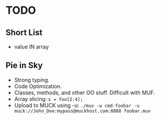 TODO
====

Short List
----------

- value IN array


Pie in Sky
----------

- Strong typing.
- Code Optimization.
- Classes, methods, and other OO stuff.  Difficult with MUF.
- Array slicing:  `s = foo[2:4];`
- Upload to MUCK using -u:
    `./muv -w cmd-foobar -u muck://John_Doe:mypass@muckhost.com:8888 foobar.muv`


